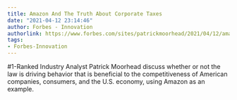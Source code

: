 ```yaml
---
title: Amazon And The Truth About Corporate Taxes
date: "2021-04-12 23:14:46"
author: Forbes - Innovation
authorlink: https://www.forbes.com/sites/patrickmoorhead/2021/04/12/amazon-and-the-truth-about-corporate-taxes/
tags:
- Forbes-Innovation
---
```

#1-Ranked Industry Analyst Patrick Moorhead discuss whether or not the law is driving behavior that is beneficial to the competitiveness of American companies, consumers, and the U.S. economy, using Amazon as an example.